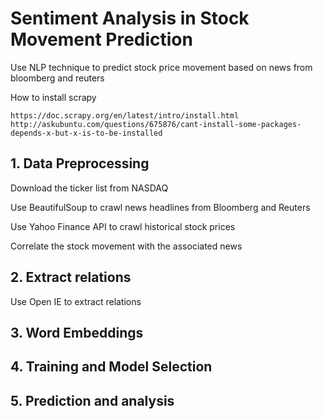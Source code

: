 # Sentiment Analysis in Stock Movement Prediction
Use NLP technique to predict stock price movement based on news from bloomberg and reuters



How to install scrapy
```
https://doc.scrapy.org/en/latest/intro/install.html
http://askubuntu.com/questions/675876/cant-install-some-packages-depends-x-but-x-is-to-be-installed
```

## 1. Data Preprocessing

Download the ticker list from NASDAQ

Use BeautifulSoup to crawl news headlines from Bloomberg and Reuters

Use Yahoo Finance API to crawl historical stock prices

Correlate the stock movement with the associated news

## 2. Extract relations

Use Open IE to extract relations

## 3. Word Embeddings

## 4. Training and Model Selection

## 5. Prediction and analysis
